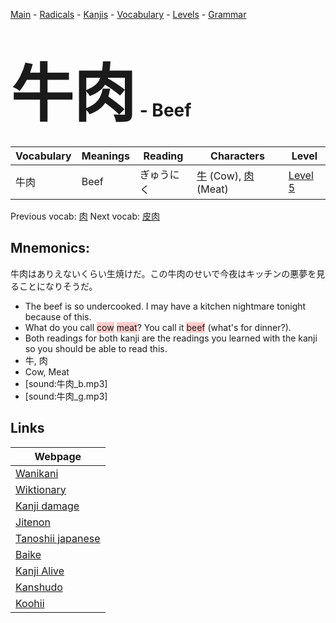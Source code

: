 <style> bigfont {font-size: 100px}</style>
[Main](../README.md) -
[Radicals](../radicals.md) -
[Kanjis](../kanjis.md) -
[Vocabulary](../vocabulary.md) -
[Levels](../levels.md) -
[Grammar](../grammar.md)
# <bigfont> 牛肉</bigfont> - Beef 

| Vocabulary | Meanings | Reading | Characters | Level |
| --- | --- | --- | --- | --- |
| 牛肉 | Beef | ぎゅうにく |  [牛](../kanjis/牛.md) (Cow), [肉](../kanjis/肉.md) (Meat) | [Level 5](../levels/wk_level5.md) |

Previous vocab: [肉](肉.md) Next vocab: [皮肉](皮肉.md) 

## Mnemonics:
牛肉はありえないくらい生焼けだ。この牛肉のせいで今夜はキッチンの悪夢を見ることになりそうだ。
* The beef is so undercooked. I may have a kitchen nightmare tonight because of this.
* What do you call <span style="background-color:#ffcccb"> cow</span> <span style="background-color:#ffcccb"> meat</span>? You call it <span style="background-color:#ffcccb"> beef</span> (what's for dinner?).
* Both readings for both kanji are the readings you learned with the kanji so you should be able to read this.
* 牛, 肉
* Cow, Meat
* [sound:牛肉_b.mp3]
* [sound:牛肉_g.mp3]


## Links 

| Webpage |
| --- |
| [Wanikani          ](https://www.wanikani.com/kanji/牛肉) |
| [Wiktionary        ](https://en.wiktionary.org/wiki/牛肉) |
| [Kanji damage      ](http://www.kanjidamage.com/kanji/search?utf8=✓&q=牛肉) |
| [Jitenon           ](https://jitenon.com/kanji/牛肉) |
| [Tanoshii japanese ](https://www.tanoshiijapanese.com/dictionary/kanji.cfm?k=牛肉) |
| [Baike             ](https://baike.baidu.com/item/牛肉) |
| [Kanji Alive       ](https://app.kanjialive.com/牛肉) |
| [Kanshudo          ](https://www.kanshudo.com/searchmn?q=牛肉) |
| [Koohii            ](https://kanji.koohii.com/study/kanji/牛肉) |
